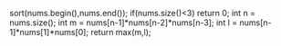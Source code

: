 sort(nums.begin(),nums.end());
if(nums.size()<3) return 0;
int n = nums.size();
int m = nums[n-1]*nums[n-2]*nums[n-3];
int l = nums[n-1]*nums[1]*nums[0];
return max(m,l);